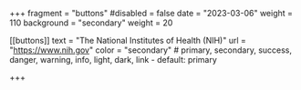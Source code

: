 +++
fragment = "buttons"
#disabled = false
date = "2023-03-06"
weight = 110
background = "secondary"
weight = 20

[[buttons]]
  text = "The National Institutes of Health (NIH)"
  url = "https://www.nih.gov"
  color = "secondary" # primary, secondary, success, danger, warning, info, light, dark, link - default: primary

+++
